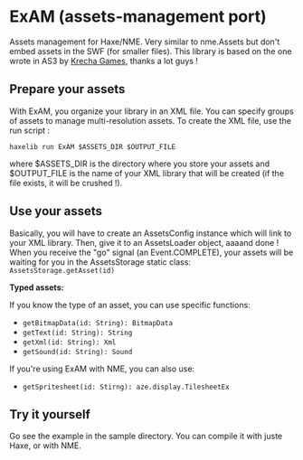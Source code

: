 ExAM (assets-management port)
=============================

Assets management for Haxe/NME. Very similar to nme.Assets but don't embed assets in the SWF (for smaller files). This library is based on the one wrote in AS3 by [Krecha Games](https://github.com/krechagames/assets-management), thanks a lot guys !

Prepare your assets
-------------------

With ExAM, you organize your library in an XML file. You can specify groups of assets to manage multi-resolution assets.
To create the XML file, use the run script :

  `haxelib run ExAM $ASSETS_DIR $OUTPUT_FILE`
  
where $ASSETS_DIR is the directory where you store your assets and $OUTPUT_FILE is the name of your XML library that will be created (if the file exists, it will be crushed !).

Use your assets
---------------

Basically, you will have to create an AssetsConfig instance which will link to your XML library. Then, give it to an AssetsLoader object, aaaand done !
When you receive the "go" signal (an Event.COMPLETE), your assets will be waiting for you in the AssetsStorage static class: `AssetsStorage.getAsset(id)`

**Typed assets:**

If you know the type of an asset, you can use specific functions: 
* `getBitmapData(id: String): BitmapData`
* `getText(id: String): String`
* `getXml(id: String): Xml`
* `getSound(id: String): Sound`

If you're using ExAM with NME, you can also use:
* `getSpritesheet(id: Stirng): aze.display.TilesheetEx`

Try it yourself
---------------

Go see the example in the sample directory. You can compile it with juste Haxe, or with NME.
